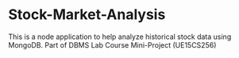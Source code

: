 # Stock-Market-Analysis
This is a node application to help analyze historical stock data using MongoDB.
Part of DBMS Lab Course Mini-Project (UE15CS256) 
